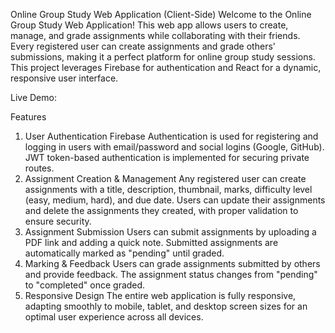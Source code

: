 Online Group Study Web Application (Client-Side)
Welcome to the Online Group Study Web Application! This web app allows users to create, manage, and grade assignments while collaborating with their friends. Every registered user can create assignments and grade others' submissions, making it a perfect platform for online group study sessions. This project leverages Firebase for authentication and React for a dynamic, responsive user interface.

Live Demo:

Features

1. User Authentication
   Firebase Authentication is used for registering and logging in users with email/password and social logins (Google, GitHub).
   JWT token-based authentication is implemented for securing private routes.
2. Assignment Creation & Management
   Any registered user can create assignments with a title, description, thumbnail, marks, difficulty level (easy, medium, hard), and due date.
   Users can update their assignments and delete the assignments they created, with proper validation to ensure security.
3. Assignment Submission
   Users can submit assignments by uploading a PDF link and adding a quick note. Submitted assignments are automatically marked as "pending" until graded.
4. Marking & Feedback
   Users can grade assignments submitted by others and provide feedback. The assignment status changes from "pending" to "completed" once graded.
5. Responsive Design
   The entire web application is fully responsive, adapting smoothly to mobile, tablet, and desktop screen sizes for an optimal user experience across all devices.

